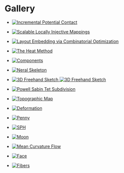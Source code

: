 # Gallery

<div class="grid cards" markdown>

- [![Incremental Potential Contact](https://github.com/qnzhou/hakowan-gallery/blob/main/gallery/IPC/results/ipc_side.png?raw=true)](examples/ipc.md)

- [![Scalable Locally Injective Mappings](https://github.com/qnzhou/hakowan-gallery/blob/main/gallery/Slim/results/fig3.png?raw=true)](examples/slim.md)

- [![Layout Embedding via Combinatorial Optimization](https://github.com/qnzhou/hakowan-gallery/blob/main/gallery/Layout/results/pig_embedded.png?raw=true)](examples/layout.md)

- [![The Heat Method](https://github.com/qnzhou/hakowan-gallery/blob/main/gallery/Heat/results/bunny_heat.png?raw=true)](examples/heat.md)

- [![Components](https://github.com/qnzhou/hakowan-gallery/blob/main/gallery/Components/results/foot_top.png?raw=true)](examples/components.md)

- [![Neral Skeleton](https://github.com/qnzhou/hakowan-gallery/blob/main/gallery/Skeleton/results/fertility_skeleton.png?raw=true)](examples/skeleton.md)

- [![3D Freehand Sketch](https://github.com/qnzhou/hakowan-gallery/blob/main/gallery/Sketch/results/designer2_guitar_01_rough_dark.png?raw=true#only-light) ](examples/sketch.md)[![3D Freehand Sketch](https://github.com/qnzhou/hakowan-gallery/blob/main/gallery/Sketch/results/designer2_guitar_01_rough_light.png?raw=true#only-dark)](examples/sketch.md)

- [![Powell Sabin Tet Subdivision](https://github.com/qnzhou/hakowan-gallery/blob/main/gallery/PowellSabin/results/powell_sabin_explode.png?raw=true)](examples/powell-sabin.md)

- [![Topographic Map](https://github.com/qnzhou/hakowan-gallery/blob/main/gallery/Elevation/results/usgs_1_n35112.png?raw=true)](examples/elevation.md)

- [![Deformation](https://github.com/qnzhou/hakowan-gallery/blob/main/gallery/Deformation/results/cylinder_1.png?raw=true)](examples/deformation.md)

- [![Penny](https://github.com/qnzhou/hakowan-gallery/blob/main/gallery/Penny/results/penny.png?raw=true)](examples/penny.md)

- [![SPH](https://github.com/qnzhou/hakowan-gallery/blob/main/gallery/SPH/results/waterbell_133.png?raw=true)](examples/sph.md)

- [![Moon](https://github.com/qnzhou/hakowan-gallery/blob/main/gallery/Moon/results/moon.png?raw=true)](examples/moon.md)

- [![Mean Curvature Flow](https://github.com/qnzhou/hakowan-gallery/blob/main/gallery/Flow/results/bust.png?raw=true)](examples/flow.md)

- [![Face](https://github.com/qnzhou/hakowan-gallery/blob/main/gallery/Face/results/face_uv.png?raw=true)](examples/face.md)

- [![Fibers](https://github.com/qnzhou/hakowan-gallery/blob/main/gallery/Fibers/results/fibers.png?raw=true)](examples/fibers.md)

</div>
